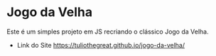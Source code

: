 # Jogo da Velha
Este é um simples projeto em JS recriando o clássico Jogo da Velha.

* Link do Site
https://tuliothegreat.github.io/jogo-da-velha/
